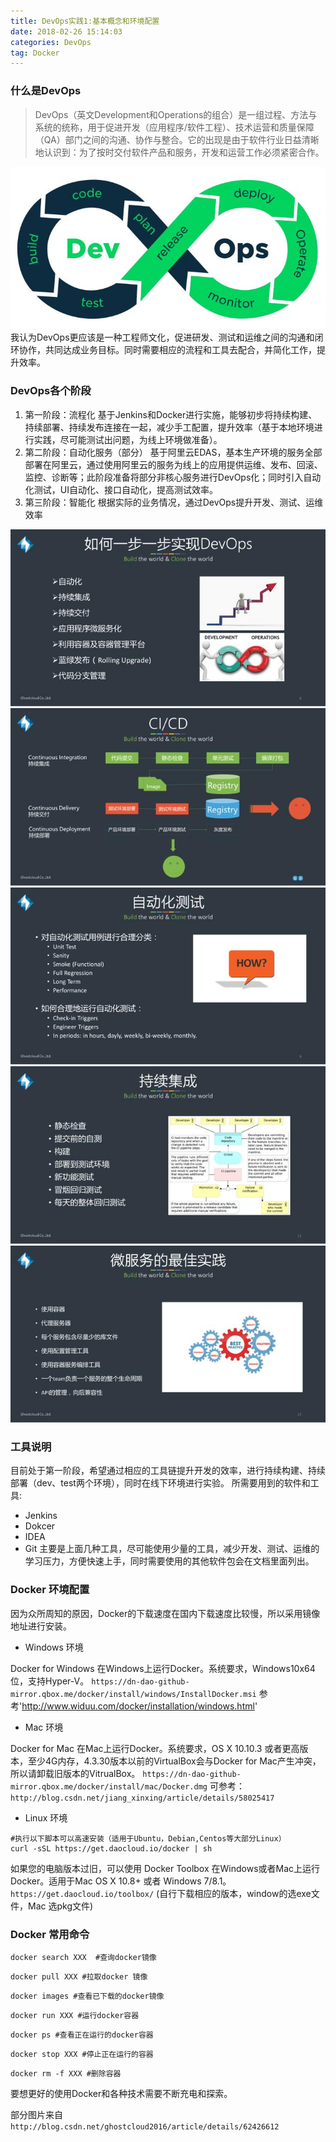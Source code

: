 ```yaml
---
title: DevOps实践1:基本概念和环境配置
date: 2018-02-26 15:14:03
categories: DevOps
tag: Docker
---
```

### 什么是DevOps
> DevOps（英文Development和Operations的组合）是一组过程、方法与系统的统称，用于促进开发（应用程序/软件工程）、技术运营和质量保障（QA）部门之间的沟通、协作与整合。它的出现是由于软件行业日益清晰地认识到：为了按时交付软件产品和服务，开发和运营工作必须紧密合作。<!-- more -->

![](devops-1-environmental-configuration/v2-1015dcf5e27561114bb64348fdd8da03_hd.jpg)
我认为DevOps更应该是一种工程师文化，促进研发、测试和运维之间的沟通和闭环协作，共同达成业务目标。同时需要相应的流程和工具去配合，并简化工作，提升效率。

### DevOps各个阶段
1. 第一阶段：流程化
基于Jenkins和Docker进行实施，能够初步将持续构建、持续部署、持续发布连接在一起，减少手工配置，提升效率（基于本地环境进行实践，尽可能测试出问题，为线上环境做准备）。
2. 第二阶段：自动化服务（部分）
基于阿里云EDAS，基本生产环境的服务全部部署在阿里云，通过使用阿里云的服务为线上的应用提供运维、发布、回滚、监控、诊断等；此阶段准备将部分非核心服务进行DevOps化；同时引入自动化测试，UI自动化、接口自动化，提高测试效率。
3. 第三阶段：智能化
根据实际的业务情况，通过DevOps提升开发、测试、运维效率

![如何一步步实现DevOps](devops-1-environmental-configuration/191800078ffdfe660fb3.jpeg)
![CI/CD](devops-1-environmental-configuration/191500078c0b39a29f95.jpeg)
![自动化测试](devops-1-environmental-configuration/1916000764d774a3eee4.jpeg)
![持续集成](devops-1-environmental-configuration/191700078c8d4238617c.jpeg)
![微服务最佳实践](devops-1-environmental-configuration/191b000762026287366b.jpeg)

### 工具说明
目前处于第一阶段，希望通过相应的工具链提升开发的效率，进行持续构建、持续部署（dev、test两个环境），同时在线下环境进行实验。
所需要用到的软件和工具:
- Jenkins
- Dokcer
- IDEA
- Git
主要是上面几种工具，尽可能使用少量的工具，减少开发、测试、运维的学习压力，方便快速上手，同时需要使用的其他软件包会在文档里面列出。

### Docker 环境配置
因为众所周知的原因，Docker的下载速度在国内下载速度比较慢，所以采用镜像地址进行安装。
- Windows 环境

Docker for Windows 在Windows上运行Docker。系统要求，Windows10x64位，支持Hyper-V。
`https://dn-dao-github-mirror.qbox.me/docker/install/windows/InstallDocker.msi`
参考'http://www.widuu.com/docker/installation/windows.html'


- Mac 环境

Docker for Mac 在Mac上运行Docker。系统要求，OS X 10.10.3 或者更高版本，至少4G内存，4.3.30版本以前的VirtualBox会与Docker for Mac产生冲突，所以请卸载旧版本的VitrualBox。
`https://dn-dao-github-mirror.qbox.me/docker/install/mac/Docker.dmg`
可参考：`http://blog.csdn.net/jiang_xinxing/article/details/58025417`

- Linux 环境

```
#执行以下脚本可以高速安装（适用于Ubuntu，Debian,Centos等大部分Linux）
curl -sSL https://get.daocloud.io/docker | sh
```

如果您的电脑版本过旧，可以使用 Docker Toolbox 在Windows或者Mac上运行Docker。适用于Mac OS X 10.8+ 或者 Windows 7/8.1。
`https://get.daocloud.io/toolbox/` (自行下载相应的版本，window的选exe文件，Mac 选pkg文件)

### Docker 常用命令
```
docker search XXX  #查询docker镜像
```

```
docker pull XXX #拉取docker 镜像
```

```
docker images #查看已下载的docker镜像
```

```
docker run XXX #运行docker容器
```

```
docker ps #查看正在运行的docker容器
```

```
docker stop XXX #停止正在运行的容器
```

```
docker rm -f XXX #删除容器
```
要想更好的使用Docker和各种技术需要不断充电和探索。

部分图片来自 `http://blog.csdn.net/ghostcloud2016/article/details/62426612`
